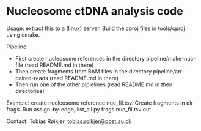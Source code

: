 # Nucleosome ctDNA analysis code
Usage: extract this to a (linux) server. Build the cproj files in tools/cproj using cmake.

Pipeline:
 - First create nucleosome references in the directory pipeline/make-nuc-file (read README.md in there)
 - Then create fragments from BAM files in the directory pipeline/arr-paired-reads (read README.md in there)
 - Then run one of the other pipielines (read README.md in their directories)

Example: create nucleosome reference nuc_fil.tsv. Create fragments in dir frags. Run assign-by-edge, list_all.py frags nuc_fil.tsv out

Contact: Tobias Røikjer, tobias.roikjer@post.au.dk
